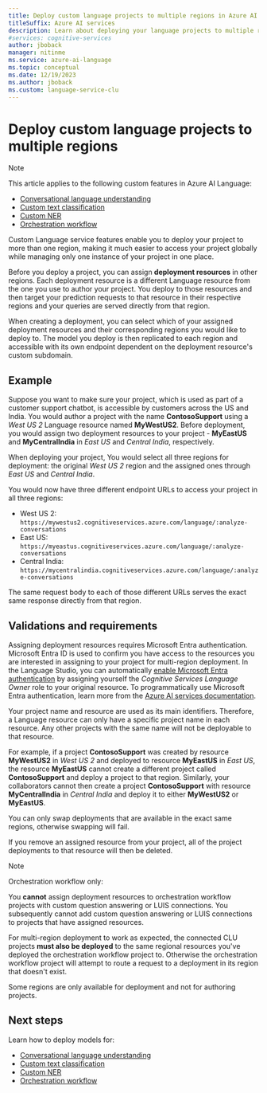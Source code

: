 ```yaml
---
title: Deploy custom language projects to multiple regions in Azure AI Language
titleSuffix: Azure AI services
description: Learn about deploying your language projects to multiple regions.
#services: cognitive-services
author: jboback
manager: nitinme
ms.service: azure-ai-language
ms.topic: conceptual
ms.date: 12/19/2023
ms.author: jboback
ms.custom: language-service-clu
---
```


# Deploy custom language projects to multiple regions

> [!NOTE]
> This article applies to the following custom features in Azure AI Language:
> * [Conversational language understanding](../../conversational-language-understanding/overview.md)
> * [Custom text classification](../../custom-text-classification/overview.md)
> * [Custom NER](../../custom-named-entity-recognition/overview.md)
> * [Orchestration workflow](../../orchestration-workflow/overview.md)

Custom Language service features enable you to deploy your project to more than one region, making it much easier to access your project globally while managing only one instance of your project in one place. 

Before you deploy a project, you can assign **deployment resources** in other regions. Each deployment resource is a different Language resource from the one you use to author your project. You deploy to those resources and then target your prediction requests to that resource in their respective regions and your queries are served directly from that region.

When creating a deployment, you can select which of your assigned deployment resources and their corresponding regions you would like to deploy to. The model you deploy is then replicated to each region and accessible with its own endpoint dependent on the deployment resource's custom subdomain. 

## Example

Suppose you want to make sure your project, which is used as part of a customer support chatbot, is accessible by customers across the US and India. You would author a project with the name **ContosoSupport** using a _West US 2_ Language resource named **MyWestUS2**. Before deployment, you would assign two deployment resources to your project - **MyEastUS** and **MyCentralIndia** in _East US_ and _Central India_, respectively.

When deploying your project, You would select all three regions for deployment: the original _West US 2_ region and the assigned ones through _East US_ and _Central India_.

You would now have three different endpoint URLs to access your project in all three regions:
* West US 2: `https://mywestus2.cognitiveservices.azure.com/language/:analyze-conversations`
* East US: `https://myeastus.cognitiveservices.azure.com/language/:analyze-conversations`
* Central India: `https://mycentralindia.cognitiveservices.azure.com/language/:analyze-conversations`

The same request body to each of those different URLs serves the exact same response directly from that region. 

## Validations and requirements

Assigning deployment resources requires Microsoft Entra authentication. Microsoft Entra ID is used to confirm you have access to the resources you are interested in assigning to your project for multi-region deployment. In the Language Studio, you can automatically [enable Microsoft Entra authentication](https://aka.ms/rbac-language) by assigning yourself the _Cognitive Services Language Owner_ role to your original resource. To programmatically use Microsoft Entra authentication, learn more from the [Azure AI services documentation](../../../authentication.md?source=docs&tabs=powershell&tryIt=true#authenticate-with-azure-active-directory).

Your project name and resource are used as its main identifiers. Therefore, a Language resource can only have a specific project name in each resource. Any other projects with the same name will not be deployable to that resource. 

For example, if a project **ContosoSupport** was created by resource **MyWestUS2** in _West US 2_ and deployed to resource **MyEastUS** in _East US_, the resource **MyEastUS** cannot create a different project called **ContosoSupport** and deploy a project to that region. Similarly, your collaborators cannot then create a project **ContosoSupport** with resource **MyCentralIndia** in _Central India_ and deploy it to either **MyWestUS2** or **MyEastUS**.

You can only swap deployments that are available in the exact same regions, otherwise swapping will fail.

If you remove an assigned resource from your project, all of the project deployments to that resource will then be deleted.

> [!NOTE]
> Orchestration workflow only:
>
> You **cannot** assign deployment resources to orchestration workflow projects with custom question answering or LUIS connections. You subsequently cannot add custom question answering or LUIS connections to projects that have assigned resources.
>
> For multi-region deployment to work as expected, the connected CLU projects **must also be deployed** to the same regional resources you've deployed the orchestration workflow project to. Otherwise the orchestration workflow project will attempt to route a request to a deployment in its region that doesn't exist.

Some regions are only available for deployment and not for authoring projects.

## Next steps

Learn how to deploy models for:
* [Conversational language understanding](../../conversational-language-understanding/how-to/deploy-model.md)
* [Custom text classification](../../custom-text-classification/how-to/deploy-model.md)
* [Custom NER](../../custom-named-entity-recognition/how-to/deploy-model.md)
* [Orchestration workflow](../../orchestration-workflow/how-to/deploy-model.md)
